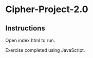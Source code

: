 # Cipher-Project-2.0

## Instructions

Open index.html to run.

Exercise completed using JavaScript.
